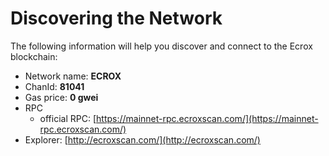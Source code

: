 # Discovering the Network



The following information will help you discover and connect to the Ecrox blockchain:  &#x20;

* Network name: **ECROX**
* ChanId: **81041**
* Gas price: **0 gwei**
* RPC
  * official RPC: [https://mainnet-rpc.ecroxscan.com/](https://mainnet-rpc.ecroxscan.com/)
* Explorer: [http://ecroxscan.com/](http://ecroxscan.com/)
